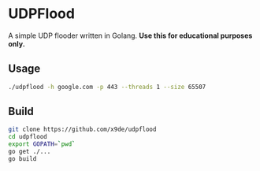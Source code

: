 # UDPFlood
A simple UDP flooder written in Golang. **Use this for educational purposes only.**

## Usage
```bash
./udpflood -h google.com -p 443 --threads 1 --size 65507
```

## Build
```bash
git clone https://github.com/x9de/udpflood
cd udpflood
export GOPATH=`pwd`
go get ./...
go build
```
